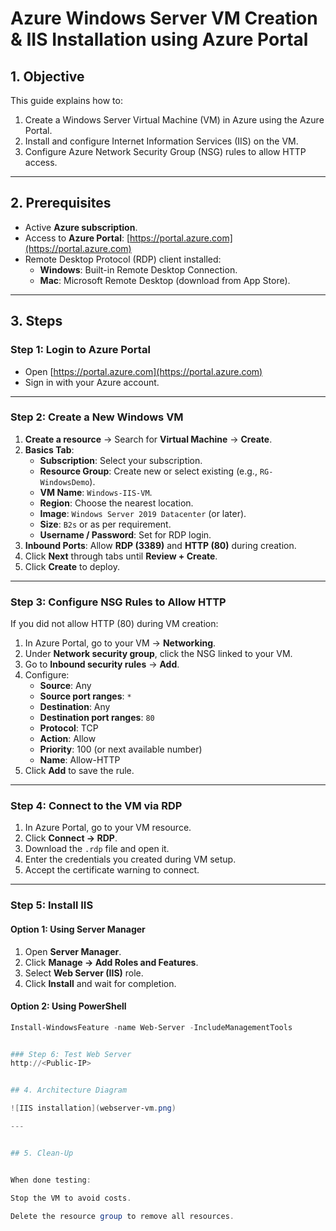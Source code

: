 # Azure Windows Server VM Creation & IIS Installation using Azure Portal

## 1. Objective
This guide explains how to:
1. Create a Windows Server Virtual Machine (VM) in Azure using the Azure Portal.
2. Install and configure Internet Information Services (IIS) on the VM.
3. Configure Azure Network Security Group (NSG) rules to allow HTTP access.

---

## 2. Prerequisites
- Active **Azure subscription**.
- Access to **Azure Portal**: [https://portal.azure.com](https://portal.azure.com)
- Remote Desktop Protocol (RDP) client installed:
  - **Windows**: Built-in Remote Desktop Connection.
  - **Mac**: Microsoft Remote Desktop (download from App Store).

---

## 3. Steps

### Step 1: Login to Azure Portal
- Open [https://portal.azure.com](https://portal.azure.com)  
- Sign in with your Azure account.

---

### Step 2: Create a New Windows VM
1. **Create a resource** → Search for **Virtual Machine** → **Create**.
2. **Basics Tab**:
   - **Subscription**: Select your subscription.
   - **Resource Group**: Create new or select existing (e.g., `RG-WindowsDemo`).
   - **VM Name**: `Windows-IIS-VM`.
   - **Region**: Choose the nearest location.
   - **Image**: `Windows Server 2019 Datacenter` (or later).
   - **Size**: `B2s` or as per requirement.
   - **Username / Password**: Set for RDP login.
3. **Inbound Ports**: Allow **RDP (3389)** and **HTTP (80)** during creation.
4. Click **Next** through tabs until **Review + Create**.
5. Click **Create** to deploy.

---

### Step 3: Configure NSG Rules to Allow HTTP
If you did not allow HTTP (80) during VM creation:
1. In Azure Portal, go to your VM → **Networking**.
2. Under **Network security group**, click the NSG linked to your VM.
3. Go to **Inbound security rules** → **Add**.
4. Configure:
   - **Source**: Any
   - **Source port ranges**: `*`
   - **Destination**: Any
   - **Destination port ranges**: `80`
   - **Protocol**: TCP
   - **Action**: Allow
   - **Priority**: 100 (or next available number)
   - **Name**: Allow-HTTP
5. Click **Add** to save the rule.

---

### Step 4: Connect to the VM via RDP
1. In Azure Portal, go to your VM resource.
2. Click **Connect → RDP**.
3. Download the `.rdp` file and open it.
4. Enter the credentials you created during VM setup.
5. Accept the certificate warning to connect.

---

### Step 5: Install IIS
#### Option 1: Using Server Manager
1. Open **Server Manager**.
2. Click **Manage → Add Roles and Features**.
3. Select **Web Server (IIS)** role.
4. Click **Install** and wait for completion.

#### Option 2: Using PowerShell
```powershell
Install-WindowsFeature -name Web-Server -IncludeManagementTools


### Step 6: Test Web Server
http://<Public-IP>


## 4. Architecture Diagram

![IIS installation](webserver-vm.png)

---


## 5. Clean-Up


When done testing:

Stop the VM to avoid costs.

Delete the resource group to remove all resources.

